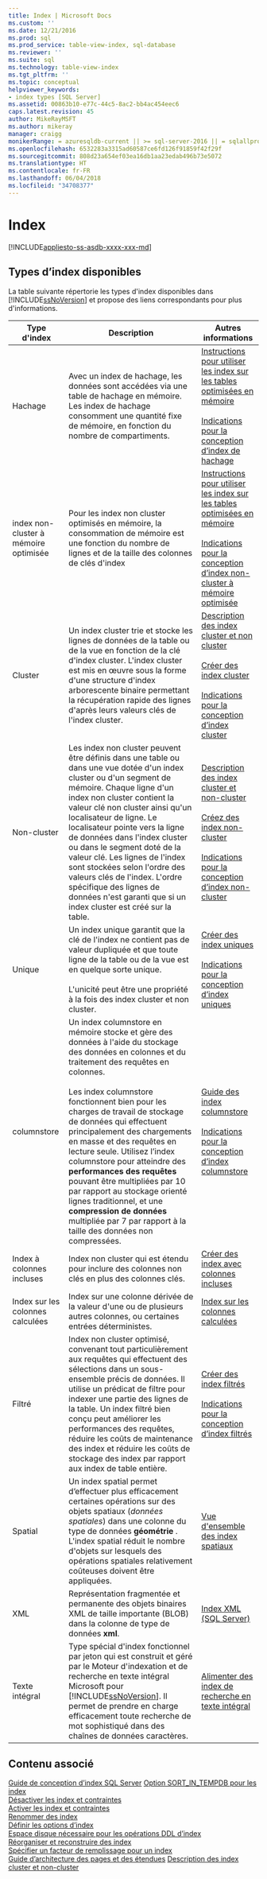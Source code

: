 ```yaml
---
title: Index | Microsoft Docs
ms.custom: ''
ms.date: 12/21/2016
ms.prod: sql
ms.prod_service: table-view-index, sql-database
ms.reviewer: ''
ms.suite: sql
ms.technology: table-view-index
ms.tgt_pltfrm: ''
ms.topic: conceptual
helpviewer_keywords:
- index types [SQL Server]
ms.assetid: 00863b10-e77c-44c5-8ac2-bb4ac454eec6
caps.latest.revision: 45
author: MikeRayMSFT
ms.author: mikeray
manager: craigg
monikerRange: = azuresqldb-current || >= sql-server-2016 || = sqlallproducts-allversions
ms.openlocfilehash: 6532283a3315ad60587ce6fd126f91859f42f29f
ms.sourcegitcommit: 808d23a654ef03ea16db1aa23edab496b73e5072
ms.translationtype: HT
ms.contentlocale: fr-FR
ms.lasthandoff: 06/04/2018
ms.locfileid: "34708377"
---
```

# <a name="indexes"></a>Index
[!INCLUDE[appliesto-ss-asdb-xxxx-xxx-md](../../includes/appliesto-ss-asdb-xxxx-xxx-md.md)]

## <a name="available-index-types"></a>Types d’index disponibles
La table suivante répertorie les types d'index disponibles dans [!INCLUDE[ssNoVersion](../../includes/ssnoversion-md.md)] et propose des liens correspondants pour plus d'informations.  
  
|Type d'index|Description|Autres informations|  
|----------------|-----------------|----------------------------|  
|Hachage|Avec un index de hachage, les données sont accédées via une table de hachage en mémoire. Les index de hachage consomment une quantité fixe de mémoire, en fonction du nombre de compartiments.|[Instructions pour utiliser les index sur les tables optimisées en mémoire](../../relational-databases/in-memory-oltp/indexes-for-memory-optimized-tables.md)<br /><br /> [Indications pour la conception d’index de hachage](../../relational-databases/sql-server-index-design-guide.md#hash_index)|  
|index non-cluster à mémoire optimisée|Pour les index non cluster optimisés en mémoire, la consommation de mémoire est une fonction du nombre de lignes et de la taille des colonnes de clés d'index|[Instructions pour utiliser les index sur les tables optimisées en mémoire](../../relational-databases/in-memory-oltp/indexes-for-memory-optimized-tables.md)<br /><br /> [Indications pour la conception d’index non-cluster à mémoire optimisée](../../relational-databases/sql-server-index-design-guide.md#inmem_nonclustered_index)|  
|Cluster|Un index cluster trie et stocke les lignes de données de la table ou de la vue en fonction de la clé d'index cluster. L'index cluster est mis en œuvre sous la forme d'une structure d'index arborescente binaire permettant la récupération rapide des lignes d'après leurs valeurs clés de l'index cluster.|[Description des index cluster et non cluster](../../relational-databases/indexes/clustered-and-nonclustered-indexes-described.md)<br /><br /> [Créer des index cluster](../../relational-databases/indexes/create-clustered-indexes.md)<br /><br /> [Indications pour la conception d’index cluster](../../relational-databases/sql-server-index-design-guide.md#Clustered)|  
|Non-cluster|Les index non cluster peuvent être définis dans une table ou dans une vue dotée d'un index cluster ou d'un segment de mémoire. Chaque ligne d'un index non cluster contient la valeur clé non cluster ainsi qu'un localisateur de ligne. Le localisateur pointe vers la ligne de données dans l'index cluster ou dans le segment doté de la valeur clé. Les lignes de l'index sont stockées selon l'ordre des valeurs clés de l'index. L'ordre spécifique des lignes de données n'est garanti que si un index cluster est créé sur la table.|[Description des index cluster et non-cluster](../../relational-databases/indexes/clustered-and-nonclustered-indexes-described.md)<br /><br /> [Créez des index non-cluster](../../relational-databases/indexes/create-nonclustered-indexes.md)<br /><br /> [Indications pour la conception d’index non-cluster](../../relational-databases/sql-server-index-design-guide.md#Nonclustered)|  
|Unique|Un index unique garantit que la clé de l'index ne contient pas de valeur dupliquée et que toute ligne de la table ou de la vue est en quelque sorte unique.<br /><br /> L'unicité peut être une propriété à la fois des index cluster et non cluster.|[Créer des index uniques](../../relational-databases/indexes/create-unique-indexes.md)<br /><br /> [Indications pour la conception d’index uniques](../../relational-databases/sql-server-index-design-guide.md#Unique)|  
|columnstore|Un index columnstore en mémoire stocke et gère des données à l'aide du stockage des données en colonnes et du traitement des requêtes en colonnes.<br /><br /> Les index columnstore fonctionnent bien pour les charges de travail de stockage de données qui effectuent principalement des chargements en masse et des requêtes en lecture seule. Utilisez l’index columnstore pour atteindre des **performances des requêtes** pouvant être multipliées par 10 par rapport au stockage orienté lignes traditionnel, et une **compression de données** multipliée par 7 par rapport à la taille des données non compressées.|[Guide des index columnstore](../../relational-databases/indexes/columnstore-indexes-overview.md)<br /><br /> [Indications pour la conception d’index columnstore](../../relational-databases/sql-server-index-design-guide.md#columnstore_index)|  
|Index à colonnes incluses|Index non cluster qui est étendu pour inclure des colonnes non clés en plus des colonnes clés.|[Créer des index avec colonnes incluses](../../relational-databases/indexes/create-indexes-with-included-columns.md)|  
|Index sur les colonnes calculées|Index sur une colonne dérivée de la valeur d'une ou de plusieurs autres colonnes, ou certaines entrées déterministes.|[Index sur les colonnes calculées](../../relational-databases/indexes/indexes-on-computed-columns.md)|  
|Filtré|Index non cluster optimisé, convenant tout particulièrement aux requêtes qui effectuent des sélections dans un sous-ensemble précis de données. Il utilise un prédicat de filtre pour indexer une partie des lignes de la table. Un index filtré bien conçu peut améliorer les performances des requêtes, réduire les coûts de maintenance des index et réduire les coûts de stockage des index par rapport aux index de table entière.|[Créer des index filtrés](../../relational-databases/indexes/create-filtered-indexes.md)<br /><br /> [Indications pour la conception d’index filtrés](../../relational-databases/sql-server-index-design-guide.md#Filtered)|  
|Spatial|Un index spatial permet d’effectuer plus efficacement certaines opérations sur des objets spatiaux (*données spatiales*) dans une colonne du type de données **géométrie** . L'index spatial réduit le nombre d'objets sur lesquels des opérations spatiales relativement coûteuses doivent être appliquées.|[Vue d'ensemble des index spatiaux](../../relational-databases/spatial/spatial-indexes-overview.md)|  
|XML|Représentation fragmentée et permanente des objets binaires XML de taille importante (BLOB) dans la colonne de type de données **xml**.|[Index XML &#40;SQL Server&#41;](../../relational-databases/xml/xml-indexes-sql-server.md)|  
|Texte intégral|Type spécial d'index fonctionnel par jeton qui est construit et géré par le Moteur d'indexation et de recherche en texte intégral Microsoft pour [!INCLUDE[ssNoVersion](../../includes/ssnoversion-md.md)]. Il permet de prendre en charge efficacement toute recherche de mot sophistiqué dans des chaînes de données caractères.|[Alimenter des index de recherche en texte intégral](../../relational-databases/search/populate-full-text-indexes.md)|  
  
## <a name="related-content"></a>Contenu associé  
 [Guide de conception d’index SQL Server](../../relational-databases/sql-server-index-design-guide.md) [Option SORT_IN_TEMPDB pour les index](../../relational-databases/indexes/sort-in-tempdb-option-for-indexes.md)  
 [Désactiver les index et contraintes](../../relational-databases/indexes/disable-indexes-and-constraints.md)  
 [Activer les index et contraintes](../../relational-databases/indexes/enable-indexes-and-constraints.md)  
 [Renommer des index](../../relational-databases/indexes/rename-indexes.md)  
 [Définir les options d’index](../../relational-databases/indexes/set-index-options.md)  
 [Espace disque nécessaire pour les opérations DDL d’index](../../relational-databases/indexes/disk-space-requirements-for-index-ddl-operations.md)  
 [Réorganiser et reconstruire des index](../../relational-databases/indexes/reorganize-and-rebuild-indexes.md)  
 [Spécifier un facteur de remplissage pour un index](../../relational-databases/indexes/specify-fill-factor-for-an-index.md)  
 [Guide d’architecture des pages et des étendues](../../relational-databases/pages-and-extents-architecture-guide.md) [Description des index cluster et non-cluster](../../relational-databases/indexes/clustered-and-nonclustered-indexes-described.md)  
  
  
